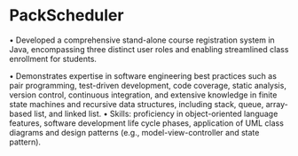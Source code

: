 # PackScheduler

• Developed a comprehensive stand-alone course registration system in Java, encompassing three distinct user roles
and enabling streamlined class enrollment for students.

• Demonstrates expertise in software engineering best practices such as pair programming, test-driven development,
code coverage, static analysis, version control, continuous integration, and extensive knowledge in finite state
machines and recursive data structures, including stack, queue, array-based list, and linked list.
• Skills: proficiency in object-oriented language features, software development life cycle phases, application of UML
class diagrams and design patterns (e.g., model-view-controller and state pattern).
